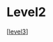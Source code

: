 # Level2

[[level3]]

[//begin]: # "Autogenerated link references for markdown compatibility"
[level3]: <another subfolder/level3.md> "Level3"
[//end]: # "Autogenerated link references"

